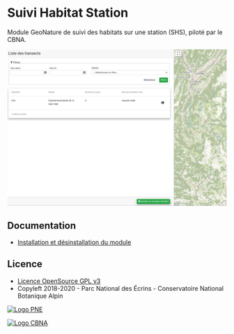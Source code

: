 # Suivi Habitat Station

Module GeoNature de suivi des habitats sur une station (SHS), piloté par le CBNA.

![SHT module](docs/img/main_screen_shs.png)

## Documentation

- [Installation et désinstallation du module](./docs/install.md)

## Licence

* [Licence OpenSource GPL v3](./LICENSE.txt)
* Copyleft 2018-2020 - Parc National des Écrins - Conservatoire National Botanique Alpin

[![Logo PNE](http://geonature.fr/img/logo-pne.jpg)](http://www.ecrins-parcnational.fr)

[![Logo CBNA](http://www.cbn-alpin.fr/images/stories/habillage/logo-cbna.jpg)](http://www.cbn-alpin.fr)
